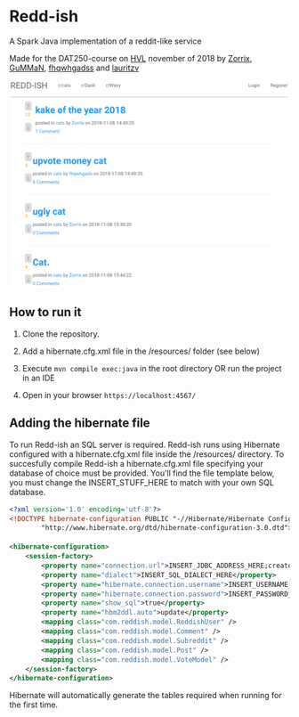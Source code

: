 # Redd-ish

A Spark Java implementation of a reddit-like service

Made for the DAT250-course on [HVL](https://hvl.no) november of 2018 by
[Zorrix](https://github.com/magnusEdva), [GuMMaN](https://github.com/gummangummangumman), [fhqwhgadss](https://github.com/fhqwhgadss) and [lauritzv](https://github.com/lauritzv)


![Screenshot](/screenshot.gif?raw=true "screenshot")

## How to run it

1. Clone the repository.

2. Add a hibernate.cfg.xml file in the /resources/ folder (see below)

3. Execute `mvn compile exec:java` in the root directory OR run the project in an IDE

4. Open in your browser `https://localhost:4567/`

## Adding the hibernate file


To run Redd-ish an SQL server is required. Redd-ish runs using Hibernate configured with a hibernate.cfg.xml file inside the /resources/ directory. To succesfully compile Redd-ish a hibernate.cfg.xml file specifying your database of choice must be provided. You'll find the file template below, you must change the INSERT_STUFF_HERE to match with your own SQL database.

```xml
<?xml version='1.0' encoding='utf-8'?>
<!DOCTYPE hibernate-configuration PUBLIC "-//Hibernate/Hibernate Configuration DTD//EN"
        "http://www.hibernate.org/dtd/hibernate-configuration-3.0.dtd">

<hibernate-configuration>
    <session-factory>
        <property name="connection.url">INSERT_JDBC_ADDRESS_HERE;create=true</property>
        <property name="dialect">INSERT_SQL_DIALECT_HERE</property>
        <property name="hibernate.connection.username">INSERT_USERNAME_HERE</property>
        <property name="hibernate.connection.password">INSERT_PASSWORD_HERE</property>
        <property name="show_sql">true</property>
        <property name="hbm2ddl.auto">update</property>
        <mapping class="com.reddish.model.ReddishUser" />
        <mapping class="com.reddish.model.Comment" />
        <mapping class="com.reddish.model.Subreddit" />
        <mapping class="com.reddish.model.Post" />
        <mapping class="com.reddish.model.VoteModel" />
    </session-factory>
</hibernate-configuration>
```

Hibernate will automatically generate the tables required when running for the first time.

